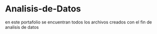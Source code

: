 # Analisis-de-Datos

en este portafolio se encuentran todos los archivos creados con el fin de analisis de datos
